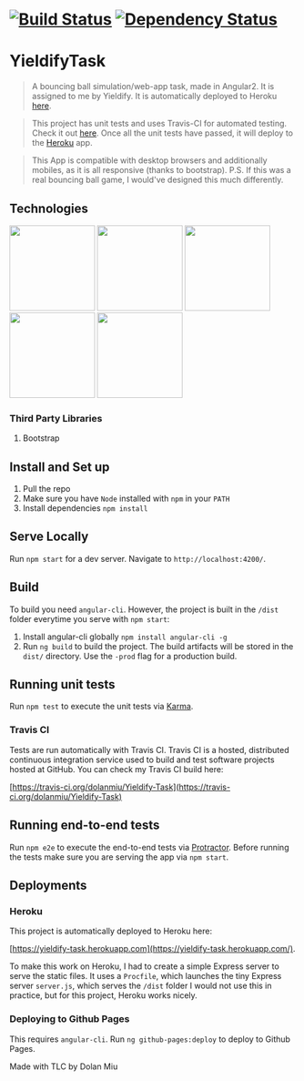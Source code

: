 #  [![Build Status][travis-image]][travis-url] [![Dependency Status][daviddm-image]][daviddm-url]

YieldifyTask
===

> A bouncing ball simulation/web-app task, made in Angular2. It is assigned to me by Yieldify.
It is automatically deployed to Heroku [here](https://yieldify-task.herokuapp.com/).

> This project has unit tests and uses Travis-CI for automated testing. Check it out [here](https://travis-ci.org/dolanmiu/Yieldify-Task).
Once all the unit tests have passed, it will deploy to the [Heroku](https://yieldify-task.herokuapp.com/) app.

> This App is compatible with desktop browsers and additionally mobiles, as it is all responsive (thanks to bootstrap).
P.S. If this was a real bouncing ball game, I would've designed this much differently.

## Technologies
<img src="https://angular.io/resources/images/logos/angular2/angular.png" height="150">
<img src="https://avatars1.githubusercontent.com/u/3284117" height="150">
<img src="https://worldvectorlogo.com/logos/heroku.svg" height="150">
<img src="https://worldvectorlogo.com/logos/travis-ci-icon.svg" height="150">
<img src="http://tradesouthwest.com/assets/icons/bootstrap-logo.png" height="150">

### Third Party Libraries

1. Bootstrap

## Install and Set up

1. Pull the repo
2. Make sure you have `Node` installed with `npm` in your `PATH`  
3. Install dependencies `npm install`

## Serve Locally

Run `npm start` for a dev server. Navigate to `http://localhost:4200/`.

## Build

To build you need `angular-cli`. However, the project is built in the `/dist` folder everytime you serve with `npm start`:

1. Install angular-cli globally `npm install angular-cli -g`
2. Run `ng build` to build the project. The build artifacts will be stored in the `dist/` directory. Use the `-prod` flag for a production build.

## Running unit tests

Run `npm test` to execute the unit tests via [Karma](https://karma-runner.github.io).

### Travis CI

Tests are run automatically with Travis CI.
Travis CI is a hosted, distributed continuous integration service used to build and test software projects hosted at GitHub. You can check my Travis CI build here:

[https://travis-ci.org/dolanmiu/Yieldify-Task](https://travis-ci.org/dolanmiu/Yieldify-Task)


## Running end-to-end tests

Run `npm e2e` to execute the end-to-end tests via [Protractor](http://www.protractortest.org/).
Before running the tests make sure you are serving the app via `npm start`.

## Deployments

### Heroku

This project is automatically deployed to Heroku here:

[https://yieldify-task.herokuapp.com](https://yieldify-task.herokuapp.com/).

To make this work on Heroku, I had to create a simple Express server to serve the static files.
It uses a `Procfile`, which launches the tiny Express server `server.js`, which serves the `/dist` folder
I would not use this in practice, but for this project, Heroku works nicely.

### Deploying to Github Pages

This requires `angular-cli`. Run `ng github-pages:deploy` to deploy to Github Pages.

Made with TLC by Dolan Miu

[travis-image]: https://travis-ci.org/dolanmiu/Yieldify-Task.svg?branch=master
[travis-url]: https://travis-ci.org/dolanmiu/Yieldify-Task
[daviddm-image]: https://david-dm.org/dolanmiu/Yieldify-Task.svg?theme=shields.io
[daviddm-url]: https://david-dm.org/dolanmiu/Yieldify-Task
